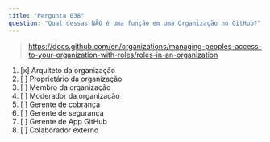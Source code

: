 ```yaml
---
title: "Pergunta 038"
question: "Qual dessas NÃO é uma função em uma Organização no GitHub?"
---
```


> https://docs.github.com/en/organizations/managing-peoples-access-to-your-organization-with-roles/roles-in-an-organization
1. [x] Arquiteto da organização
1. [ ] Proprietário da organização
1. [ ] Membro da organização
1. [ ] Moderador da organização
1. [ ] Gerente de cobrança
1. [ ] Gerente de segurança
1. [ ] Gerente de App GitHub
1. [ ] Colaborador externo
